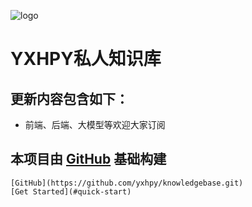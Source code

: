 ![logo](https://docsify.js.org/_media/icon.svg)

# YXHPY私人知识库
## 更新内容包含如下：
* 前端、后端、大模型等欢迎大家订阅
## 本项目由 [GitHub](https://github.com/shelimingming/MJ_mall_doc.git) 基础构建

~~~~> 开发私房菜~~~~
[GitHub](https://github.com/yxhpy/knowledgebase.git)
[Get Started](#quick-start)
